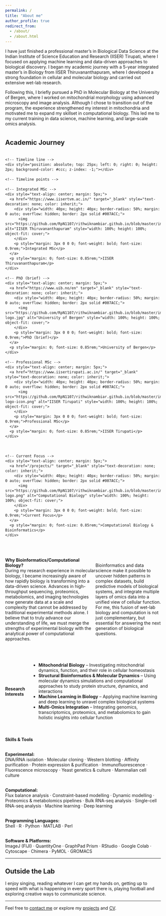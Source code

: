 ```yaml
---
permalink: /
title: "About me"
author_profile: true
redirect_from: 
  - /about/
  - /about.html
---
```


I have just finished a professional master’s in Biological Data Science at the Indian Institute of Science Education and Research (IISER) Tirupati, where I focused on applying machine learning and data-driven approaches to biological discovery. I began my academic journey with a 5-year integrated master’s in Biology from IISER Thiruvananthapuram, where I developed a strong foundation in cellular and molecular biology and carried out extensive wet-lab research.

Following this, I briefly pursued a PhD in Molecular Biology at the University of Bergen, where I worked on mitochondrial morphology using advanced microscopy and image analysis. Although I chose to transition out of the program, the experience strengthened my interest in mitochondria and motivated me to expand my skillset in computational biology. This led me to my current training in data science, machine learning, and large-scale omics analysis.

<div style="margin-top: 40px;">
  <h2>Academic Journey</h2>
  <div style="display: flex; justify-content: space-between; align-items: center; position: relative; margin-top: 20px; flex-wrap: wrap;">

    <!-- Timeline line -->
    <div style="position: absolute; top: 25px; left: 0; right: 0; height: 2px; background-color: #ccc; z-index: -1;"></div>

    <!-- Timeline points -->

    <!-- Integrated MSc -->
    <div style="text-align: center; margin: 5px;">
      <a href="https://www.iisertvm.ac.in/" target="_blank" style="text-decoration: none; color: inherit;">
        <div style="width: 40px; height: 40px; border-radius: 50%; margin: 0 auto; overflow: hidden; border: 2px solid #007ACC;">
          <img src="https://github.com/RpN1107/rithwiknambiar.github.io/blob/master/images/logos/iiser_logo.png" alt="IISER Thiruvananthapuram" style="width: 100%; height: 100%; object-fit: cover;">
        </div>
        <p style="margin: 3px 0 0 0; font-weight: bold; font-size: 0.9rem;">Integrated MSc</p>
      </a>
      <p style="margin: 0; font-size: 0.85rem;">IISER Thiruvananthapuram</p>
    </div>

    <!-- PhD (brief) -->
    <div style="text-align: center; margin: 5px;">
      <a href="https://www.uib.no/en" target="_blank" style="text-decoration: none; color: inherit;">
        <div style="width: 40px; height: 40px; border-radius: 50%; margin: 0 auto; overflow: hidden; border: 2px solid #007ACC;">
          <img src="https://github.com/RpN1107/rithwiknambiar.github.io/blob/master/images/logos/uib-logo.jpg" alt="University of Bergen" style="width: 100%; height: 100%; object-fit: cover;">
        </div>
        <p style="margin: 3px 0 0 0; font-weight: bold; font-size: 0.9rem;">PhD (brief)</p>
      </a>
      <p style="margin: 0; font-size: 0.85rem;">University of Bergen</p>
    </div>

    <!-- Professional MSc -->
    <div style="text-align: center; margin: 5px;">
      <a href="https://www.iisertirupati.ac.in/" target="_blank" style="text-decoration: none; color: inherit;">
        <div style="width: 40px; height: 40px; border-radius: 50%; margin: 0 auto; overflow: hidden; border: 2px solid #007ACC;">
          <img src="https://github.com/RpN1107/rithwiknambiar.github.io/blob/master/images/logos/tirupati-logo-icon.png" alt="IISER Tirupati" style="width: 100%; height: 100%; object-fit: cover;">
        </div>
        <p style="margin: 3px 0 0 0; font-weight: bold; font-size: 0.9rem;">Professional MSc</p>
      </a>
      <p style="margin: 0; font-size: 0.85rem;">IISER Tirupati</p>
    </div>



    <!-- Current Focus -->
    <div style="text-align: center; margin: 5px;">
      <a href="/projects/" target="_blank" style="text-decoration: none; color: inherit;">
        <div style="width: 40px; height: 40px; border-radius: 50%; margin: 0 auto; overflow: hidden; border: 2px solid #007ACC;">
          <img src="https://github.com/RpN1107/rithwiknambiar.github.io/blob/master/images/logos/bioinformatics-logo.png" alt="Computational Biology" style="width: 100%; height: 100%; object-fit: cover;">
        </div>
        <p style="margin: 3px 0 0 0; font-weight: bold; font-size: 0.9rem;">Current Focus</p>
      </a>
      <p style="margin: 0; font-size: 0.85rem;">Computational Biology & Bioinformatics</p>
    </div>

  </div>
</div>

<br>
<div style="display: flex; align-items: center; margin-top: 20px;">
  <p>
    <strong>Why Bioinformatics/Computational Biology?</strong><br>
    During my research experience in molecular biology, I became increasingly aware of how rapidly biology is transforming into a data-driven science. Advances in high-throughput sequencing, proteomics, metabolomics, and imaging technologies now generate data at a scale and complexity that cannot be addressed by traditional experimental methods alone. I believe that to truly advance our understanding of life, we must merge the strengths of experimental biology with the analytical power of computational approaches.

Bioinformatics and data science make it possible to uncover hidden patterns in complex datasets, build predictive models of biological systems, and integrate multiple layers of omics data into a unified view of cellular function. For me, this fusion of wet-lab biology and computation is not just complementary, but essential for answering the next generation of biological questions.
  </p>
</div>

<div style="display: flex; align-items: center; margin-top: 40px;">
  <p style="margin-right: 20px;">
    <strong>Research Interests</strong><br>
    <ul>
      <li><strong>Mitochondrial Biology</strong> – Investigating mitochondrial dynamics, function, and their role in cellular homeostasis</li>
      <li><strong>Structural Bioinformatics & Molecular Dynamics</strong> – Using molecular dynamics simulations and computational approaches to study protein structure, dynamics, and interactions</li>
      <li><strong>Machine Learning in Biology</strong> – Applying machine learning and deep learning to unravel complex biological systems</li>
      <li><strong>Multi-Omics Integration</strong> – Integrating genomics, transcriptomics, proteomics, and metabolomics to gain holistic insights into cellular function</li>
    </ul>
  </p>
</div>

<div style="margin-top: 40px;">
<p>
<strong>Skills & Tools</strong><br><br>

<strong>Experimental:</strong><br>
DNA/RNA isolation · Molecular cloning · Western blotting · Affinity purification · Protein expression & purification · Immunofluorescence · Fluorescence microscopy · Yeast genetics & culture · Mammalian cell culture
<br><br>

<strong>Computational:</strong><br>
Flux balance analysis · Constraint-based modelling · Dynamic modelling · Proteomics & metabolomics pipelines · Bulk RNA-seq analysis · Single-cell RNA-seq analysis · Machine learning · Deep learning
<br><br>

<strong>Programming Languages:</strong><br>
Shell · R · Python · MATLAB · Perl
<br><br>

<strong>Software & Platforms:</strong><br>
ImageJ (FIJI) · QuantityOne · GraphPad Prism · RStudio · Google Colab · Cytoscape · Chimera · PyMOL · GROMACS
</p>
</div>

---

## Outside the Lab

I enjoy singing, reading whatever I can get my hands on, getting up to speed with what is happening in every sport there is, playing football and exploring creative ways to communicate science.

---

Feel free to [contact me](mailto:rithwikrar98@gmail.com) or explore my [projects](/rithwiknambiar.github.io/projects/) and [CV](/rithwiknambiar.github.io/CV.pdf).
